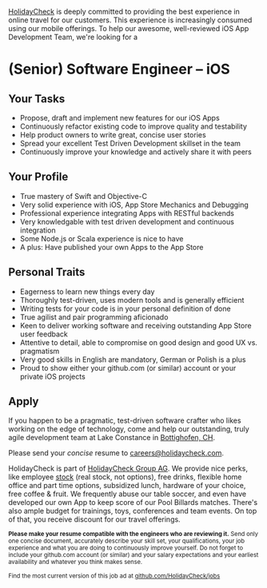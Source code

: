 [HolidayCheck](http://www.holidaycheck.de/) is deeply committed to providing the best experience in online travel for our customers. This experience is increasingly consumed using our mobile offerings. To help our awesome, well-reviewed iOS App Development Team, we're looking for a

# (Senior) Software Engineer – iOS

## Your Tasks
- Propose, draft and implement new features for our iOS Apps
- Continuously refactor existing code to improve quality and testability
- Help product owners to write great, concise user stories
- Spread your excellent Test Driven Development skillset in the team
- Continuously improve your knowledge and actively share it with peers

## Your Profile
- True mastery of Swift and Objective-C
- Very solid experience with iOS, App Store Mechanics and Debugging
- Professional experience integrating Apps with RESTful backends
- Very knowledgable with test driven development and continuous integration
- Some Node.js or Scala experience is nice to have
- A plus: Have published your own Apps to the App Store

## Personal Traits
- Eagerness to learn new things every day
- Thoroughly test-driven, uses modern tools and is generally efficient
- Writing tests for your code is in your personal definition of done
- True agilist and pair programming aficionado
- Keen to deliver working software and receiving outstanding App Store user feedback
- Attentive to detail, able to compromise on good design and good UX vs. pragmatism
- Very good skills in English are mandatory, German or Polish is a plus
- Proud to show either your github.com (or similar) account or your private iOS projects

## Apply

If you happen to be a pragmatic, test-driven software crafter who likes working on the edge of technology, come and help our outstanding, truly agile development team at Lake Constance in [Bottighofen, CH](https://goo.gl/maps/X7bZ3).

Please send your *concise* resume to [careers@holidaycheck.com](mailto:careers@holidaycheck.com).

HolidayCheck is part of [HolidayCheck Group AG](https://www.holidaycheckgroup.com/). We provide nice perks, like employee [stock](https://www.google.com/finance?q=ETR:HOC) (real stock, not options), free drinks, flexible home office and part time options, subsidized lunch, hardware of your choice, free coffee & fruit. We frequently abuse our table soccer, and even have developed our own App to keep score of our Pool Billards matches. There's also ample budget for trainings, toys, conferences and team events. On top of that, you receive discount for our travel offerings.


<sub>**Please make your resume compatible with the engineers who are reviewing it.** Send only one concise document, accurately describe your skill set, your qualifications, your job experience and what you are doing to continuously improve yourself. Do not forget to include your github.com account (or similar) and your salary expectations and your earliest availability and whatever you think makes sense.</sub>


<sub>Find the most current version of this job ad at [github.com/HolidayCheck/jobs](github.com/HolidayCheck/jobs)</sub>
